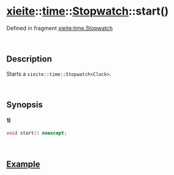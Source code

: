 # [xieite](../../../../../xieite.md)\:\:[time](../../../../../time.md)\:\:[Stopwatch<Clock>](../../../stopwatch.md)\:\:start\(\)
Defined in fragment [xieite:time.Stopwatch](../../../../../../src/time/stopwatch.cpp)

&nbsp;

## Description
Starts a `xieite::time::Stopwatch<Clock>`.

&nbsp;

## Synopsis
#### 1)
```cpp
void start() noexcept;
```

&nbsp;

## [Example](./stop.md#Example)
